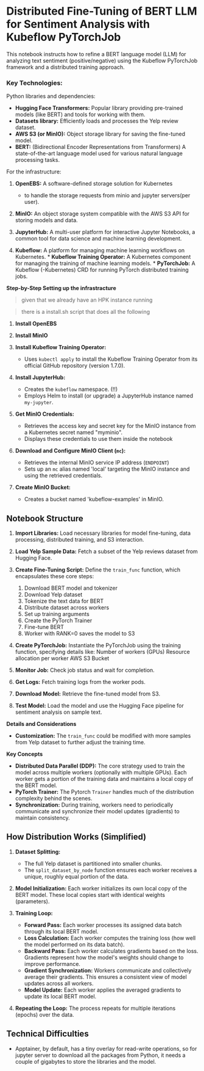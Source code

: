 # Distributed Fine-Tuning of BERT LLM for Sentiment Analysis with Kubeflow PyTorchJob

This notebook instructs how to refine a BERT language model (LLM) for analyzing text sentiment (positive/negative) using the Kubeflow PyTorchJob framework and a distributed training approach.

### **Key Technologies:**

Python libraries and dependencies:
*   **Hugging Face Transformers:** Popular library providing pre-trained models (like BERT) and tools for working with them.
*   **Datasets library:** Efficiently loads and processes the Yelp review dataset. 
*   **AWS S3 (or MinIO):** Object storage library for saving the fine-tuned model.
*   **BERT:** (Bidirectional Encoder Representations from Transformers) A state-of-the-art language model used for various natural language processing tasks.

For the infrastructure:
1.  **OpenEBS:** A software-defined storage solution for Kubernetes 
    * to handle the storage requests from minio and jupyter servers(per user).
2.  **MinIO:** An object storage system compatible with the AWS S3 API for storing models and data.
3.  **JupyterHub:** A multi-user platform for interactive Jupyter Notebooks, a common tool for data science and machine learning development.

4.   **Kubeflow:** A platform for managing machine learning workflows on Kubernetes.
    *  **Kubeflow Training Operator:** A Kubernetes component for managing the training of machine learning models.
    *   **PyTorchJob:** A Kubeflow (-Kubernetes) CRD for running PyTorch distributed training jobs.


**Step-by-Step Setting up the infrastracture**
> given that we already have an HPK instance running

> there is a install.sh script that does all the following

1.  **Install OpenEBS**

2.  **Install MinIO**

3.  **Install Kubeflow Training Operator:**
    *   Uses `kubectl apply` to install the Kubeflow Training Operator from its official GitHub repository (version 1.7.0).

4.  **Install JupyterHub:**
    *   Creates the `kubeflow` namespace. (!!)
    *   Employs Helm to install (or upgrade) a JupyterHub instance named `my-jupyter`.

5.  **Get MinIO Credentials:**
    *   Retrieves the access key and secret key for the MinIO instance from a  Kubernetes secret named "myminio".
    *   Displays these credentials to use them inside the notebook 

6.  **Download and Configure MinIO Client (`mc`):**
    *  Retrieves the internal MinIO service IP address (`ENDPOINT`) 
    *  Sets up an `mc` alias named 'local' targeting the MinIO instance and using the retrieved credentials.

7.  **Create MinIO Bucket:**
    *   Creates a bucket named 'kubeflow-examples' in MinIO.

## **Notebook Structure**

1. **Import Libraries:** Load necessary libraries for model fine-tuning, data processing, distributed training, and S3 interaction.
2. **Load Yelp Sample Data:** Fetch a subset of the Yelp reviews dataset from Hugging Face. 
3. **Create Fine-Tuning Script:**  Define the `train_func` function, which encapsulates these core steps:
    1. Download BERT model and tokenizer
    2. Download Yelp dataset
    3. Tokenize the text data for BERT
    4. Distribute dataset across workers
    5. Set up training arguments
    6. Create the PyTorch Trainer
    7. Fine-tune BERT
    8. Worker with RANK=0 saves the model to S3  

4. **Create PyTorchJob:**  Instantiate the PyTorchJob using the training function, specifying details like:
    Number of workers (GPUs)
    Resource allocation per worker
    AWS S3 Bucket
5. **Monitor Job:**  Check job status and wait for completion.
6. **Get Logs:**  Fetch training logs from the worker pods.
7. **Download Model:**  Retrieve the fine-tuned model from S3.
8. **Test Model:**  Load the model and use the Hugging Face pipeline for sentiment analysis on sample text.

**Details and Considerations**

*   **Customization:**  The `train_func` could be modified with more samples from Yelp dataset to further adjust the training time.



**Key Concepts**

* **Distributed Data Parallel (DDP):** The core strategy used to train the model across multiple workers (optionally with multiple GPUs). Each worker gets a portion of the training data and maintains a local copy of the BERT model.  
* **PyTorch Trainer:** The Pytorch `Trainer` handles much of the distribution complexity behind the scenes.
* **Synchronization:** During training, workers need to periodically communicate and synchronize their model updates (gradients) to maintain consistency. 

## **How Distribution Works (Simplified)**

1.  **Dataset Splitting:** 
    *   The full Yelp dataset is partitioned into smaller chunks.
    *   The `split_dataset_by_node` function ensures each worker receives a unique, roughly equal portion of the data.

2.  **Model Initialization:** Each worker initializes its own local copy of the BERT model. These local copies start with identical weights (parameters).

3.  **Training Loop:**

    *   **Forward Pass:** Each worker processes its assigned data batch through its local BERT model.
    *   **Loss Calculation:** Each worker computes the training loss (how well the model performed on its data batch).
    *   **Backward Pass:** Each worker calculates gradients based on the loss. Gradients represent how the model's weights should change to improve performance.  
    *   **Gradient Synchronization:**  Workers communicate and collectively average their gradients. This ensures a consistent view of model updates across all workers.
    *   **Model Update:** Each worker applies the averaged gradients to update its local BERT model.

4.  **Repeating the Loop:**  The process repeats for multiple iterations (epochs) over the data.

## Technical Difficulties

- Apptainer, by default, has a tiny overlay for read-write operations, so for jupyter server to download all the packages from Python, it needs a couple of gigabytes to store the libraries and the model.
